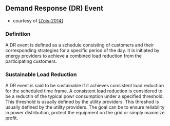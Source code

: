 ## Demand Response (DR) Event

- courtesy of [[Zois-2014]](../../papers/ZoisFCSP14-customer-selection-smart-grid.md) 

### Definition
A DR event is defined as a schedule consisting of customers and their corresponding strategies for a specific period of the day. It is initiated by energy providers to achieve a combined load reduction from the participating customers. 

### Sustainable Load Reduction
A DR event is said to be sustainable if it achieves consistent load reduction for the scheduled time frame. A consistent load reduction is considered to be a reductin of the typical powr consumption under a specified threshold. This threshold is usually defined by the utility providers. This threshod is usually defined by the utility providers. The goal can be to ensure reliability in power distribution, protect the equipment on the grid or simply maximize profit. 
